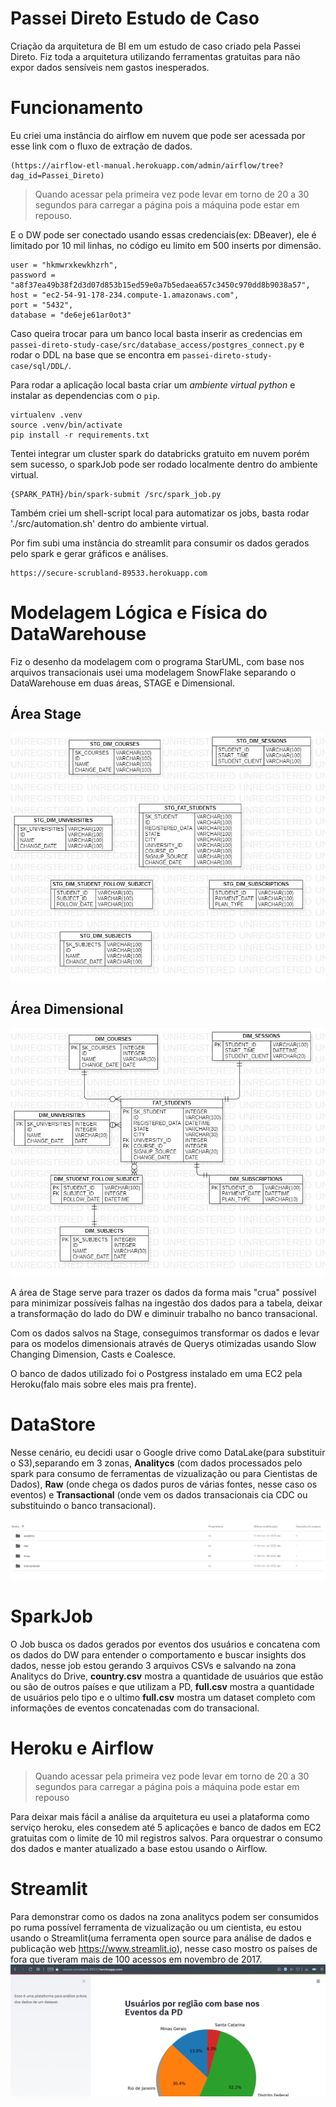 # Passei Direto Estudo de Caso

Criação da arquitetura de BI em um estudo de caso criado pela Passei Direto.
Fiz toda a arquitetura utilizando ferramentas gratuitas para não expor dados sensíveis nem gastos inesperados.

# Funcionamento
Eu criei uma instância do airflow em nuvem que pode ser acessada por esse link com o fluxo de extração de dados.
```
(https://airflow-etl-manual.herokuapp.com/admin/airflow/tree?dag_id=Passei_Direto)
```
> Quando acessar pela primeira vez pode levar em torno de 20 a 30 segundos para carregar a página pois a máquina pode estar em repouso.

E o DW pode ser conectado usando essas credenciais(ex: DBeaver), ele é limitado por 10 mil linhas, no código eu limito em 500 inserts por dimensão.
```
user = "hkmwrxkewkhzrh",
password = "a8f37ea49b38f2d3d07d853b15ed59e0a7b5edaea657c3450c970dd8b9038a57",
host = "ec2-54-91-178-234.compute-1.amazonaws.com",
port = "5432",
database = "de6eje61ar0ot3"
```
Caso queira trocar para um banco local basta inserir as credencias em ```passei-direto-study-case/src/database_access/postgres_connect.py``` e rodar o DDL na base que se encontra em ```passei-direto-study-case/sql/DDL/```.

Para rodar a aplicação local basta criar um *ambiente virtual python* e instalar as dependencias com o ```pip```.
```
virtualenv .venv
source .venv/bin/activate
pip install -r requirements.txt
```
Tentei integrar um cluster spark do databricks gratuito em nuvem porém sem sucesso, o sparkJob pode ser rodado localmente dentro do ambiente virtual.
```
{SPARK_PATH}/bin/spark-submit /src/spark_job.py
```
Também criei um shell-script local para automatizar os jobs, basta rodar './src/automation.sh' dentro do ambiente virtual.

Por fim subi uma instância do streamlit para consumir os dados gerados pelo spark e gerar gráficos e análises.
```
https://secure-scrubland-89533.herokuapp.com
```

# Modelagem Lógica e Física do DataWarehouse
Fiz o desenho da modelagem com o programa StarUML, com base nos arquivos transacionais usei uma modelagem SnowFlake separando 
o DataWarehouse em duas áreas, STAGE e Dimensional. 

## Área Stage
![alt text](https://github.com/JoaoVitorDeOliveira/passei-direto-study-case/blob/master/media/MODELO_STAGE.jpg)

## Área Dimensional
![alt text](https://github.com/JoaoVitorDeOliveira/passei-direto-study-case/blob/master/media/MODELO_LOGICO.jpg)

A área de Stage serve para trazer os dados da forma mais "crua" possível para minimizar possíveis falhas na ingestão dos dados
para a tabela, deixar a transformação do lado do DW e diminuir trabalho no banco transacional.

Com os dados salvos na Stage, conseguimos transformar os dados e levar para os modelos dimensionais através de Querys otimizadas usando
Slow Changing Dimension, Casts e Coalesce.

O banco de dados utilizado foi o Postgress instalado em uma EC2 pela Heroku(falo mais sobre eles mais pra frente).

# DataStore
Nesse cenário, eu decidi usar o Google drive como DataLake(para substituir o S3),separando em 3 zonas, **Analitycs** (com dados processados pelo spark para consumo de ferramentas de vizualização ou para Cientistas de Dados), **Raw** (onde chega os dados puros de várias fontes, nesse caso os eventos) e **Transactional** (onde vem os dados transacionais cia CDC ou substituindo o banco transacional).

![alt text](https://github.com/JoaoVitorDeOliveira/passei-direto-study-case/blob/master/media/googledrive_lake.png)



# SparkJob
O Job busca os dados gerados por eventos dos usuários e concatena com os dados do DW para entender o comportamento e buscar insights dos dados, nesse job estou gerando 3 arquivos CSVs e salvando na zona Analitycs do Drive, **country.csv** mostra a quantidade de usuários que estão ou são de outros países e que utilizam a PD, **full.csv** mostra a quantidade de usuários pelo tipo e o ultimo **full.csv** mostra um dataset completo com informações de eventos concatenadas com do transacional.




# Heroku e Airflow
> Quando acessar pela primeira vez pode levar em torno de 20 a 30 segundos para carregar a página pois a máquina pode estar em repouso

Para deixar mais fácil a análise da arquitetura eu usei a plataforma como serviço heroku, eles consedem até 5 aplicações e banco de dados em EC2 gratuitas com o limite de 10 mil registros salvos. Para orquestrar o consumo dos dados e manter atualizado a base estou usando o Airflow.


# Streamlit
Para demonstrar como os dados na zona analitycs podem ser consumidos po ruma possível ferramenta de vizualização ou um cientista, eu estou usando o Streamlit(uma ferramenta open source para análise de dados e publicação web https://www.streamlit.io), nesse caso mostro os países de fora que tiveram mais de 100 acessos em novembro de 2017.
![alt text](https://github.com/JoaoVitorDeOliveira/passei-direto-study-case/blob/master/media/streamlit.png)

